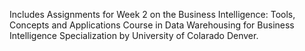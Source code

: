 Includes Assignments for Week 2 on the Business Intelligence: Tools, Concepts and Applications Course in Data Warehousing for Business Intelligence Specialization by University of Colarado Denver.
